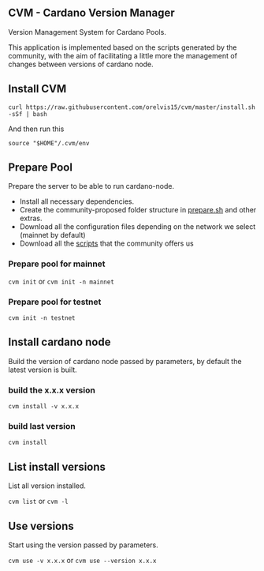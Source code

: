 ## CVM - Cardano Version Manager

Version Management System for Cardano Pools.

This application is implemented based on the scripts generated by the community, with the aim of facilitating a little more the management of changes between versions of cardano node.

## Install CVM

```
curl https://raw.githubusercontent.com/orelvis15/cvm/master/install.sh -sSf | bash
```

And then run this

```
source "$HOME"/.cvm/env
```
## Prepare Pool

Prepare the server to be able to run cardano-node.

* Install all necessary dependencies.
* Create the community-proposed folder structure in [prepare.sh](https://github.com/cardano-community/guild-operators/blob/alpha/scripts/cnode-helper-scripts/prereqs.sh#L427) and other extras.
* Download all the configuration files depending on the network we select (mainnet by default)
* Download all the [scripts](https://github.com/cardano-community/guild-operators/tree/alpha/scripts/cnode-helper-scripts) that the community offers us

### Prepare pool for mainnet

`cvm init`
or
`cvm init -n mainnet`

### Prepare pool for testnet

`cvm init -n testnet`

## Install cardano node

Build the version of cardano node passed by parameters, by default the latest version is built.

### build the x.x.x version

`
cvm install -v x.x.x
`

### build last version

`
cvm install
`

## List install versions

List all version installed.

`
cvm list
`
or
`
cvm -l
`

## Use versions

Start using the version passed by parameters.

`
cvm use -v x.x.x
`
or
`
cvm use --version x.x.x
`